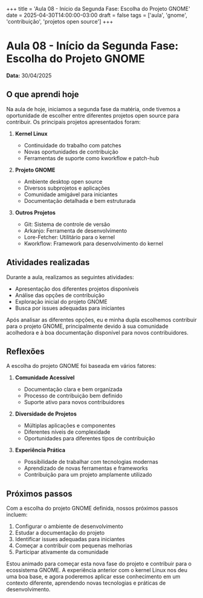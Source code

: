 +++
title = 'Aula 08 - Início da Segunda Fase: Escolha do Projeto GNOME'
date = 2025-04-30T14:00:00-03:00
draft = false
tags = ['aula', 'gnome', 'contribuição', 'projetos open source']
+++

# Aula 08 - Início da Segunda Fase: Escolha do Projeto GNOME

**Data:** 30/04/2025

## O que aprendi hoje

Na aula de hoje, iniciamos a segunda fase da matéria, onde tivemos a oportunidade de escolher entre diferentes projetos open source para contribuir. Os principais projetos apresentados foram:

1. **Kernel Linux**
   - Continuidade do trabalho com patches
   - Novas oportunidades de contribuição
   - Ferramentas de suporte como kworkflow e patch-hub

2. **Projeto GNOME**
   - Ambiente desktop open source
   - Diversos subprojetos e aplicações
   - Comunidade amigável para iniciantes
   - Documentação detalhada e bem estruturada

3. **Outros Projetos**
   - Git: Sistema de controle de versão
   - Arkanjo: Ferramenta de desenvolvimento
   - Lore-Fetcher: Utilitário para o kernel
   - Kworkflow: Framework para desenvolvimento do kernel

## Atividades realizadas

Durante a aula, realizamos as seguintes atividades:

- Apresentação dos diferentes projetos disponíveis
- Análise das opções de contribuição
- Exploração inicial do projeto GNOME
- Busca por issues adequadas para iniciantes

Após analisar as diferentes opções, eu e minha dupla escolhemos contribuir para o projeto GNOME, principalmente devido à sua comunidade acolhedora e à boa documentação disponível para novos contribuidores.

## Reflexões

A escolha do projeto GNOME foi baseada em vários fatores:

1. **Comunidade Acessível**
   - Documentação clara e bem organizada
   - Processo de contribuição bem definido
   - Suporte ativo para novos contribuidores

2. **Diversidade de Projetos**
   - Múltiplas aplicações e componentes
   - Diferentes níveis de complexidade
   - Oportunidades para diferentes tipos de contribuição

3. **Experiência Prática**
   - Possibilidade de trabalhar com tecnologias modernas
   - Aprendizado de novas ferramentas e frameworks
   - Contribuição para um projeto amplamente utilizado

## Próximos passos

Com a escolha do projeto GNOME definida, nossos próximos passos incluem:

1. Configurar o ambiente de desenvolvimento
2. Estudar a documentação do projeto
3. Identificar issues adequadas para iniciantes
4. Começar a contribuir com pequenas melhorias
5. Participar ativamente da comunidade

Estou animado para começar esta nova fase do projeto e contribuir para o ecossistema GNOME. A experiência anterior com o kernel Linux nos deu uma boa base, e agora poderemos aplicar esse conhecimento em um contexto diferente, aprendendo novas tecnologias e práticas de desenvolvimento. 